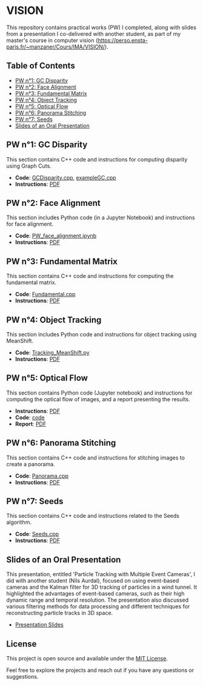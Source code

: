 # VISION

This repository contains practical works (PW) I completed, along with slides from a presentation I co-delivered with another student, as part of my master's course in computer vision (https://perso.ensta-paris.fr/~manzaner/Cours/IMA/VISION/).
## Table of Contents
- [PW n°1: GC Disparity](#pw-n1-gc-disparity)
- [PW n°2: Face Alignment](#pw-n2-face-alignment)
- [PW n°3: Fundamental Matrix](#pw-n3-fundamental-matrix)
- [PW n°4: Object Tracking](#pw-n4-object-tracking)
- [PW n°5: Optical Flow](#pw-n5-optical-flow)
- [PW n°6: Panorama Stitching](#pw-n6-panorama-stitching)
- [PW n°7: Seeds](#pw-n7-seeds)
- [Slides of an Oral Presentation](#pw-n7-presentation-slides)

## PW n°1: GC Disparity
This section contains C++ code and instructions for computing disparity using Graph Cuts.
- **Code**: [GCDisparity.cpp](PW_GCDisparity/GCDisparity.cpp), [exampleGC.cpp](PW_GCDisparity/exampleGC.cpp)
- **Instructions**: [PDF](PW_GCDisparity/instructions_PW_GCDisparity.pdf)

## PW n°2: Face Alignment
This section includes Python code (in a Jupyter Notebook) and instructions for face alignment.
- **Code**: [PW_face_alignment.ipynb](PW_face_alignment/PW_face_alignment.ipynb)
- **Instructions**: [PDF](PW_face_alignment/instructions_PW_face_alignment.pdf)

## PW n°3: Fundamental Matrix
This section contains C++ code and instructions for computing the fundamental matrix.
- **Code**: [Fundamental.cpp](PW_fundamental/Fundamental.cpp)
- **Instructions**: [PDF](PW_fundamental/instructions_PW_fundamental.pdf)

## PW n°4: Object Tracking
This section includes Python code and instructions for object tracking using MeanShift.
- **Code**: [Tracking_MeanShift.py](PW_object_tracking/code/Tracking_MeanShift.py)
- **Instructions**: [PDF](PW_object_tracking/instructions_PW_tracking.pdf)

## PW n°5: Optical Flow
This section contains Python code (Jupyter notebook) and instructions for computing the optical flow of images, and a report presenting the results.
- **Instructions**: [PDF](https://github.com/pictoune/VISION/blob/main/PW_optical_flow/instructions_PW_optical_flow.pdf)
- **Code**: [code](https://github.com/pictoune/VISION/tree/main/PW_optical_flow/code)
- **Report**: [PDF](https://github.com/pictoune/VISION/blob/main/PW_optical_flow/report_PW_optical_flow.pdf)

## PW n°6: Panorama Stitching
This section contains C++ code and instructions for stitching images to create a panorama.
- **Code**: [Panorama.cpp](PW_panorama/Panorama.cpp)
- **Instructions**: [PDF](PW_panorama/instructions_PW_panorama.pdf)

## PW n°7: Seeds
This section contains C++ code and instructions related to the Seeds algorithm.
- **Code**: [Seeds.cpp](PW_seeds/Seeds.cpp)
- **Instructions**: [PDF](PW_seeds/instructions_PW_seeds.pdf)

## Slides of an Oral Presentation
This presentation, entitled 'Particle Tracking with Multiple Event Cameras', I did with another student (Nils Aurdal), focused on using event-based cameras and the Kalman filter for 3D tracking of particles in a wind tunnel. It highlighted the advantages of event-based cameras, such as their high dynamic range and temporal resolution. The presentation also discussed various filtering methods for data processing and different techniques for reconstructing particle tracks in 3D space.
- [Presentation Slides](presentation_slides.pdf)

## License
This project is open source and available under the [MIT License](LICENSE).

Feel free to explore the projects and reach out if you have any questions or suggestions.
